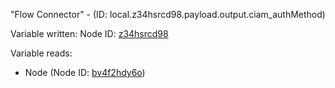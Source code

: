 "Flow Connector" - (ID: local.z34hsrcd98.payload.output.ciam_authMethod)

Variable written:
Node ID: [z34hsrcd98](../nodes/z34hsrcd98.md)

Variable reads:
* Node (Node ID: [bv4f2hdy6o](../nodes/bv4f2hdy6o.md))
